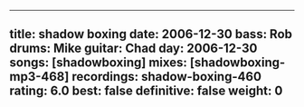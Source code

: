 
---
title: shadow boxing
date: 2006-12-30
bass:	Rob
drums:	Mike
guitar:	Chad
day: 2006-12-30
songs: [shadowboxing]
mixes: [shadowboxing-mp3-468]
recordings: shadow-boxing-460
rating: 6.0
best: false
definitive: false
weight: 0
---
